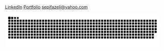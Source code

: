 


[LinkedIn](https://www.linkedin.com/in/sepehr-fazely/)  [Portfolio](https://www.sepehrfazeli.com/)  [sepifazeli@yahoo.com](mailto:sepifazeli@yahoo.com)


![GitHub Contribution Snake](./github-user-contribution.svg)
